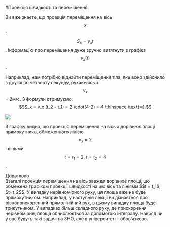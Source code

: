 #Проекцiя швидкостi та перемiщення

Ви вже знаєте, що проекцiя перемiщення на вiсь $$x$$: $$S_x = v_x t$$. Iнформацiю про перемiщення дуже зручно витягнути з графiка $$v_x(t)$$.


Наприклад, нам потрiбно вiднайти перемiщення тiла, яке воно здiйснило з другої по четверту секунду, рухаючись з $$v_x$$ = 2м/с. З формули отримуємо: 
$$S_x = v_x (t_2 - t_1) = 2 \cdot(4-2) = 4 \thinspace \text{м}.$$

<img src="https://rawgit.com/chudaol/ed-era-book-physics/master/images/chapter_1/15.svg" class="image"/>

З графiку видно, що проекцiя перемiщення на вiсь x дорiвнює площi прямокутника, обмеженного лiнiєю $$v_x=2$$ i лiнiями $$t= t_1 = 2, \ t= t_2 =4$$.


<div class="add-wrap">
<span class="add">Додатково</span>
<div class="add-text">
Взагалi проекцiя перемiщення на вiсь завжди дорiвнює площi, що обмежена графiком проекцiї швидкостi на цю вiсь та лiнiями $$t = t_1$, $t=t_2$$. У випадку нерiвномiрного руху, ця площа вже не буде прямокутником. Наприклад, у наступнiй лекцiї ви дiзнаєтеся про рiвноприскоренний прямолiнiйний рух, в цьому випадку площа буде трикутником. У випадках бiльш складного руху, де прискорення нерiвномiрне, площа обчислюється за допомогою iнтегралу. Навряд чи у вас будуть такi задачi на ЗНО, але в унiверситетi – обов’язково.
</div>
</div>